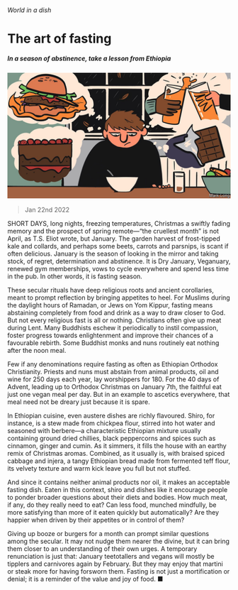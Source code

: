 ###### World in a dish

# The art of fasting 

##### In a season of abstinence, take a lesson from Ethiopia 

![image](images/20220122_CUD001_0.jpg) 

> Jan 22nd 2022 

SHORT DAYS, long nights, freezing temperatures, Christmas a swiftly fading memory and the prospect of spring remote—“the cruellest month” is not April, as T.S. Eliot wrote, but January. The garden harvest of frost-tipped kale and collards, and perhaps some beets, carrots and parsnips, is scant if often delicious. January is the season of looking in the mirror and taking stock, of regret, determination and abstinence. It is Dry January, Veganuary, renewed gym memberships, vows to cycle everywhere and spend less time in the pub. In other words, it is fasting season.

These secular rituals have deep religious roots and ancient corollaries, meant to prompt reflection by bringing appetites to heel. For Muslims during the daylight hours of Ramadan, or Jews on Yom Kippur, fasting means abstaining completely from food and drink as a way to draw closer to God. But not every religious fast is all or nothing. Christians often give up meat during Lent. Many Buddhists eschew it periodically to instil compassion, foster progress towards enlightenment and improve their chances of a favourable rebirth. Some Buddhist monks and nuns routinely eat nothing after the noon meal.


Few if any denominations require fasting as often as Ethiopian Orthodox Christianity. Priests and nuns must abstain from animal products, oil and wine for 250 days each year, lay worshippers for 180. For the 40 days of Advent, leading up to Orthodox Christmas on January 7th, the faithful eat just one vegan meal per day. But in an example to ascetics everywhere, that meal need not be dreary just because it is spare.

In Ethiopian cuisine, even austere dishes are richly flavoured. Shiro, for instance, is a stew made from chickpea flour, stirred into hot water and seasoned with berbere—a characteristic Ethiopian mixture usually containing ground dried chillies, black peppercorns and spices such as cinnamon, ginger and cumin. As it simmers, it fills the house with an earthy remix of Christmas aromas. Combined, as it usually is, with braised spiced cabbage and injera, a tangy Ethiopian bread made from fermented teff flour, its velvety texture and warm kick leave you full but not stuffed.

And since it contains neither animal products nor oil, it makes an acceptable fasting dish. Eaten in this context, shiro and dishes like it encourage people to ponder broader questions about their diets and bodies. How much meat, if any, do they really need to eat? Can less food, munched mindfully, be more satisfying than more of it eaten quickly but automatically? Are they happier when driven by their appetites or in control of them?

Giving up booze or burgers for a month can prompt similar questions among the secular. It may not nudge them nearer the divine, but it can bring them closer to an understanding of their own urges. A temporary renunciation is just that: January teetotallers and vegans will mostly be tipplers and carnivores again by February. But they may enjoy that martini or steak more for having forsworn them. Fasting is not just a mortification or denial; it is a reminder of the value and joy of food. ■

